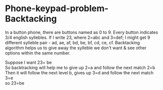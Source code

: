 # Phone-keypad-problem- Backtacking

In a button phone, there are buttons named as 0 to 9. Every button indicates 3/4 english syllebles. If I write 23, where 2=abc and 3=def; I might get 9 different sylleble pair - ad, ae, af, bd, be, bf, cd, ce, cf. Backtacking algorithm helps us to give away the sylleble we don't want & see other options within the same number.

Suppose I want 23= be <br>
So backtracking will help me to give up 2=a and follow the next match 2=b <br>
Then it will follow the next level b, gives up 3=d and follow the next match 3=e <br>
so 23=be <br>
